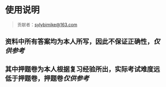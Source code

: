 # 使用说明
>贡献者：sylybimike@163.com

## 资料中所有答案均为本人所写，因此不保证正确性，*仅供参考*

## 其中押题卷为本人根据复习经验所出，实际考试难度远低于押题卷，押题卷*仅供参考*
